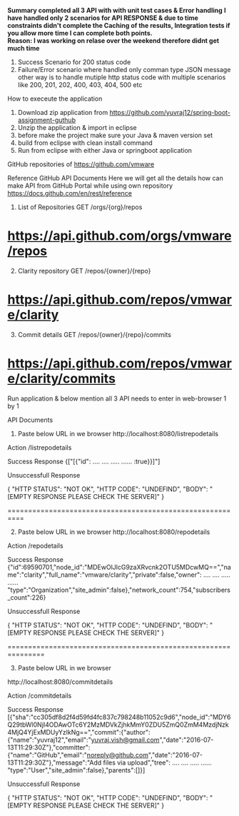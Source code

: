 **Summary completed all 3 API with with unit test cases & Error handling**
**I have handled only 2 scenarios for API RESPONSE & due to time constraints  didn't complete the Caching of the results, Integration tests if you allow more time I can complete both points.  
Reason: I was working on relase over the weekend therefore didnt get much time**
1) Success Scenario for 200 status code
2) Failure/Error scenario where handled only comman type JSON message
other way is to handle mutiple http status code with multiple scenarios
like 200, 201, 202, 400, 403, 404, 500 etc



How to execeute the application

1) Download zip application from https://github.com/yuvraj12/spring-boot-assignment-guthub
2) Unzip the application & import in eclipse
3) before make the project make sure your Java & maven version set
4) build from eclipse with clean install command
5) Run from eclipse with either Java or springboot application

GitHub repositories of https://github.com/vmware 

Reference GitHub API Documents
Here we will get all the details how can make API from GitHub Portal while using own repository
https://docs.github.com/en/rest/reference

1) List of Repositories
GET /orgs/{org}/repos


https://api.github.com/orgs/vmware/repos
==============================================================
2) Clarity repository
GET /repos/{owner}/{repo}

https://api.github.com/repos/vmware/clarity
==============================================================
3) Commit details
GET /repos/{owner}/{repo}/commits

https://api.github.com/repos/vmware/clarity/commits
==============================================================


Run application & below mention all 3 API needs to enter in web-browser 1 by 1

API Documents
1) Paste below URL in we browser
http://localhost:8080/listrepodetails

Action /listrepodetails


Success Response
{["[{\"id\": ....
....
.....
......
:true}}]"]

Unsuccessfull Response

{
	"HTTP STATUS": "NOT OK",
	"HTTP CODE": "UNDEFIND",
	"BODY": "[EMPTY RESPONSE PLEASE CHECK THE SERVER]"
}

==========================================================

2) Paste below URL in we browser
http://localhost:8080/repodetails

Action /repodetails

Success Response
{"id":69590701,"node_id":"MDEwOlJlcG9zaXRvcnk2OTU5MDcwMQ==","name":"clarity","full_name":"vmware/clarity","private":false,"owner": ....
....
.....
......
"type":"Organization","site_admin":false},"network_count":754,"subscribers_count":226}

Unsuccessfull Response

{
	"HTTP STATUS": "NOT OK",
	"HTTP CODE": "UNDEFIND",
	"BODY": "[EMPTY RESPONSE PLEASE CHECK THE SERVER]"
}

===============================================================

3) Paste below URL in we browser

http://localhost:8080/commitdetails

Action /commitdetails

Success Response
[{"sha":"cc305df8d2f4d59fd4fc837c798248b11052c9d6","node_id":"MDY6Q29tbWl0NjI4ODAwOTc6Y2MzMDVkZjhkMmY0ZDU5ZmQ0ZmM4MzdjNzk4MjQ4YjExMDUyYzlkNg==","commit":{"author":{"name":"yuvraj12","email":"yuvraj.vish@gmail.com","date":"2016-07-13T11:29:30Z"},"committer":{"name":"GitHub","email":"noreply@github.com","date":"2016-07-13T11:29:30Z"},"message":"Add files via upload","tree": ....
....
.....
......
"type":"User","site_admin":false},"parents":[]}]

Unsuccessfull Response

{
	"HTTP STATUS": "NOT OK",
	"HTTP CODE": "UNDEFIND",
	"BODY": "[EMPTY RESPONSE PLEASE CHECK THE SERVER]"
}
